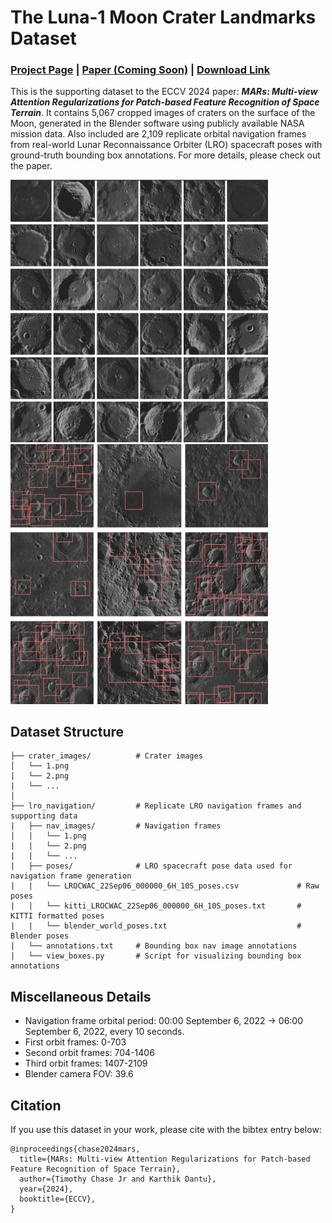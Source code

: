 # The Luna-1 Moon Crater Landmarks Dataset
### [Project Page](https://droneslab.github.io/mars/) | [Paper (Coming Soon)]() | [Download Link]()
This is the supporting dataset to the ECCV 2024 paper: ***MARs: Multi-view Attention Regularizations for Patch-based Feature Recognition of Space Terrain***. It contains 5,067 cropped images of craters on the surface of the Moon, generated in the Blender software using publicly available NASA mission data. Also included are 2,109 replicate orbital navigation frames from real-world Lunar Reconnaissance Orbiter (LRO) spacecraft poses with ground-truth bounding box annotations. For more details, please check out the paper.

<p float="left">
  <img src="./assets/craters.png" width="412" />
  <img src="./assets/nav_frames.png" width="412" /> 
</p>

## Dataset Structure
```
├── crater_images/          # Crater images                                                                                            
│   └── 1.png
|   └── 2.png
|   └── ...
│                                                                                               
├── lro_navigation/         # Replicate LRO navigation frames and supporting data
|   ├── nav_images/         # Navigation frames
│   |   └── 1.png
|   |   └── 2.png
|   |   └── ...
|   ├── poses/              # LRO spacecraft pose data used for navigation frame generation
|   |   └── LROCWAC_22Sep06_000000_6H_10S_poses.csv             # Raw poses
|   |   └── kitti_LROCWAC_22Sep06_000000_6H_10S_poses.txt       # KITTI formatted poses
|   |   └── blender_world_poses.txt                             # Blender poses
|   └── annotations.txt     # Bounding box nav image annotations
|   └── view_boxes.py       # Script for visualizing bounding box annotations
```

## Miscellaneous Details
- Navigation frame orbital period: 00:00 September 6, 2022 -> 06:00 September 6, 2022, every 10 seconds. 
- First orbit frames:   0-703
- Second orbit frames:  704-1406
- Third orbit frames:   1407-2109
- Blender camera FOV:   39.6

## Citation
If you use this dataset in your work, please cite with the bibtex entry below:
```
@inproceedings{chase2024mars,
  title={MARs: Multi-view Attention Regularizations for Patch-based Feature Recognition of Space Terrain},
  author={Timothy Chase Jr and Karthik Dantu},
  year={2024},
  booktitle={ECCV},
}
```